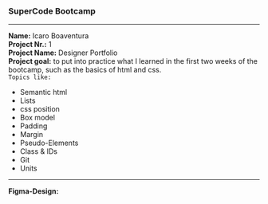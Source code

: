 ### SuperCode Bootcamp 
****
**Name:** Icaro Boaventura  
 **Project Nr.:** 1  
 **Project Name:** Designer Portfolio  
 **Project goal:** to put into practice what I learned in the first two weeks of the bootcamp, such as the basics of html and css.  
`Topics like:`  
- Semantic html
- Lists
- css position
- Box model
- Padding
- Margin
- Pseudo-Elements
- Class & IDs
- Git
- Units
****
**Figma-Design:** 



